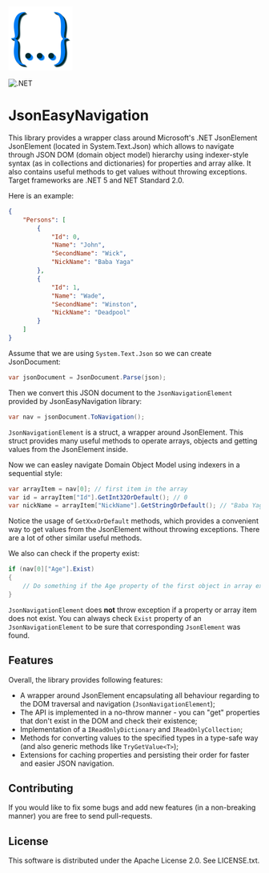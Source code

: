 ![JsonEasyNavigation](./media/logo.png "JsonEasyNavigation")

![.NET](https://github.com/sharkadi-a/JsonEasyNavigation/actions/workflows/dotnet.yml/badge.svg)

# JsonEasyNavigation

This library provides a wrapper class around Microsoft's .NET JsonElement JsonElement (located in System.Text.Json) which allows to navigate through JSON DOM (domain object model) hierarchy using indexer-style syntax (as in collections and dictionaries) for properties and array alike. It also contains useful methods to get values without throwing exceptions. 
Target frameworks are .NET 5 and NET Standard 2.0.

Here is an example:

```JSON
{
    "Persons": [
        {
            "Id": 0,
            "Name": "John",
            "SecondName": "Wick",
            "NickName": "Baba Yaga"
        },
        {
            "Id": 1,
            "Name": "Wade",
            "SecondName": "Winston",
            "NickName": "Deadpool"
        }
    ]
}
```

Assume that we are using `System.Text.Json` so we can create JsonDocument:

```C#
var jsonDocument = JsonDocument.Parse(json);
```

Then we convert this JSON document to the `JsonNavigationElement` provided by JsonEasyNavigation library:

```C#
var nav = jsonDocument.ToNavigation();
```

`JsonNavigationElement` is a struct, a wrapper around JsonElement. This struct provides many useful methods to operate arrays, objects and getting values from the JsonElement inside.

Now we can easley navigate Domain Object Model using indexers in a sequential style:

```C#
var arrayItem = nav[0]; // first item in the array
var id = arrayItem["Id"].GetInt32OrDefault(); // 0
var nickName = arrayItem["NickName"].GetStringOrDefault(); // "Baba Yaga"
```

Notice the usage of `GetXxxOrDefault` methods, which provides a convenient way to get values from the JsonElement without throwing exceptions. There are a lot of other similar useful methods.

We also can check if the property exist:

```C#
if (nav[0]["Age"].Exist)
{
    // Do something if the Age property of the first object in array exist.
}
```

`JsonNavigationElement` does **not** throw exception if a property or array item does not exist. You can always check `Exist` property of an `JsonNavigationElement` to be sure that corresponding `JsonElement` was found.

## Features

Overall, the library provides following features:

* A wrapper around JsonElement encapsulating all behaviour regarding to the DOM traversal and navigation (`JsonNavigationElement`);
* The API is implemented in a no-throw manner - you can "get" properties that don't exist in the DOM and check their existence;
* Implementation of a `IReadOnlyDictionary` and `IReadOnlyCollection`;
* Methods for converting values to the specified types in a type-safe way (and also generic methods like `TryGetValue<T>`);
* Extensions for caching properties and persisting their order for faster and easier JSON navigation.

## Contributing

If you would like to fix some bugs and add new features (in a non-breaking manner) you are free to send pull-requests.

## License

This software is distributed under the Apache License 2.0. See LICENSE.txt.

